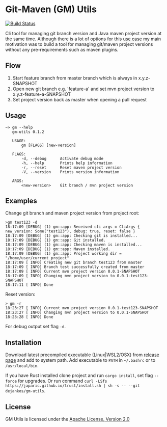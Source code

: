 # Git-Maven (GM) Utils

[![Build Status](https://travis-ci.com/dejankos/gm-utils.svg?branch=master)](https://travis-ci.com/dejankos/gm-utils)

Cli tool for managing git branch version and Java maven project version at the same time.
Although there is a lot of options for this [use case](https://stackoverflow.com/questions/13583953/deriving-maven-artifact-version-from-git-branch) my main motivation was to build a tool for managing git/maven project versions without any pre-requirements such as maven plugins.

## Flow
1) Start feature branch from master branch which is always in x.y.z-SNAPSHOT
2) Open new git branch e.g. 'feature-a' and set mvn project version to x.y.z-feature-a-SNAPSHOT
3) Set project version back as master when opening a pull request

## Usage
```
~> gm --help
   gm-utils 0.1.2
   
   USAGE:
       gm [FLAGS] [new-version]
   
   FLAGS:
       -d, --debug      Activate debug mode
       -h, --help       Prints help information
       -r, --reset      Reset maven project version
       -V, --version    Prints version information
   
   ARGS:
       <new-version>    Git branch / mvn project version

```

## Examples
Change git branch and maven project version from project root:
```
>gm test123 -d
18:17:09 [DEBUG] (1) gm::app: Received cli args = CliArgs { new_version: Some("test123"), debug: true, reset: false }
18:17:09 [DEBUG] (1) gm::app: Checking git is installed...
18:17:09 [DEBUG] (1) gm::app: Git installed.
18:17:09 [DEBUG] (1) gm::app: Checking maven is installed...
18:17:09 [DEBUG] (1) gm::app: Maven installed.
18:17:09 [DEBUG] (1) gm::app: Project working dir = "/home/user/current_project"
18:17:09 [ INFO] Creating new git branch test123 from master
18:17:09 [ INFO] Branch test successfully created from master
18:17:09 [ INFO] Current mvn project version 0.0.1-SNAPSHOT
18:17:09 [ INFO] Changing mvn project version to 0.0.1-test123-SNAPSHOT
18:17:11 [ INFO] Done
```

Reset version:
```
> gm -r
18:23:27 [ INFO] Current mvn project version 0.0.1-test123-SNAPSHOT
18:23:27 [ INFO] Changing mvn project version to 0.0.1-SNAPSHOT
18:23:28 [ INFO] Done
```

For debug output set flag `-d`.

## Installation
Download latest precompiled executable (Linux|WSL2/OSX) from [release page](https://github.com/d-kos/gm-utils/releases) and add to system path.
Add executable to `PATH` in `~/.bashrc` or to `/usr/local/bin`.

If you have Rust installed clone project and run `cargo install`, set flag `--force` for upgrades.
Or run command `curl -LSfs https://japaric.github.io/trust/install.sh | sh -s -- --git dejankos/gm-utils`. 

## License

GM Utils is licensed under the [Apache License, Version 2.0](http://www.apache.org/licenses/LICENSE-2.0)
